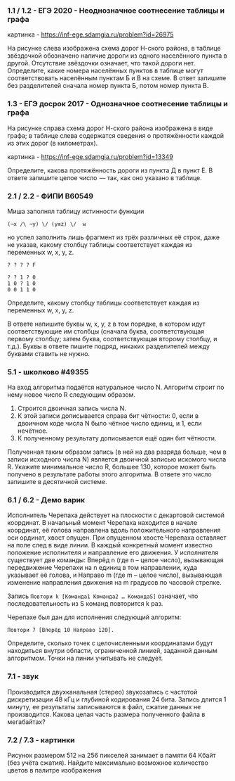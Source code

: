 ### 1.1 / 1.2 - ЕГЭ 2020 - Неоднозначное соотнесение таблицы и графа  
картинка - https://inf-ege.sdamgia.ru/problem?id=26975 

На рисунке слева изображена схема дорог Н-ского района, в таблице звёздочкой обозначено наличие дороги из одного населённого пункта в другой. Отсутствие звёздочки означает, что такой дороги нет.
Определите, какие номера населённых пунктов в таблице могут соответствовать населённым пунктам Б и В на схеме. В ответ запишите без разделителей сначала номер пункта Б, потом номер пункта В.

### 1.3 - ЕГЭ досрок 2017 - Однозначное соотнесение таблицы и графа
На рисунке справа схема дорог Н-ского района изображена в виде графа; в таблице слева содержатся сведения о протяжённости каждой из этих дорог (в километрах).

картинка - https://inf-ege.sdamgia.ru/problem?id=13349

Определите, какова протяжённость дороги из пункта Д в пункт Е. В ответе запишите целое число  — так, как оно указано в таблице.

### 2.1 / 2.2 - ФИПИ B60549
Миша заполнял таблицу истинности функции
```
(¬x /\ ¬y) \/ (y≡z) \/  w
```
но успел заполнить лишь фрагмент из трёх различных её строк, даже не указав, какому столбцу таблицы соответствует каждая из переменных w, x, y, z.

```
? ? ? ? F  
  
? ? 1 ? 0   
1 0 ? 1 0  
0 0 1 1 0  
```

Определите, какому столбцу таблицы соответствует каждая из переменных w, x, y, z.

В ответе напишите буквы w, x, y, z в том порядке, в котором идут соответствующие им столбцы (сначала буква, соответствующая первому столбцу; затем буква, соответствующая второму столбцу, и т.д.). Буквы в ответе пишите подряд, никаких разделителей между буквами ставить не нужно.

### 5.1 - школково #49355
На вход алгоритма подаётся натуральное число N. Алгоритм строит по нему новое число R следующим образом.

1) Строится двоичная запись числа N.
2) К этой записи дописывается справа бит чётности: 0, если в двоичном коде числа N было чётное число единиц, и 1, если нечётное.
3) К полученному результату дописывается ещё один бит чётности.

Полученная таким образом запись (в ней на два разряда больше, чем в записи исходного числа N) является двоичной записью искомого числа R. Укажите минимальное число R, большее 130, которое может быть получено в результате работы этого алгоритма. В ответе это число запишите в десятичной системе.


### 6.1 / 6.2 - Демо варик
Исполнитель Черепаха действует на плоскости с декартовой системой координат. В начальный момент Черепаха находится в начале координат, её голова направлена вдоль положительного направления оси ординат, хвост опущен. При опущенном хвосте Черепаха оставляет на поле след в виде линии. В каждый конкретный момент известно положение исполнителя и направление его движения. У исполнителя существует две команды: Вперёд n (где n – целое число), вызывающая передвижение Черепахи на n единиц в том направлении, куда указывает её голова, и Направо m (где m – целое число), вызывающая изменение направления движения на m градусов по часовой стрелке.

Запись `Повтори k [Команда1 Команда2 … КомандаS]` означает, что последовательность из S команд повторится k раз.

Черепахе был дан для исполнения следующий алгоритм:
```
Повтори 7 [Вперёд 10 Направо 120].
```

Определите, сколько точек с целочисленными координатами будут находиться внутри области, ограниченной линией, заданной данным алгоритмом. Точки на линии учитывать не следует.

### 7.1 - звук
Производится двухканальная (стерео) звукозапись с частотой дискретизации 48 кГц и глубиной кодирования 24 бита. Запись длится 1 минуту, ее результаты записываются в файл, сжатие данных не производится.
Какова целая часть размера полученного файла в мегабайтах?

### 7.2 / 7.3 - картинки
Рисунок размером 512 на 256 пикселей занимает в памяти 64 Кбайт (без учёта сжатия).
Найдите максимально возможное количество цветов в палитре изображения



